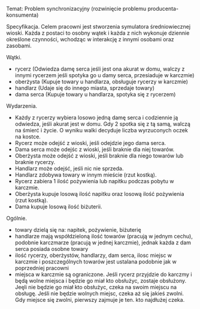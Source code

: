Temat: Problem synchronizacyjny (rozwinięcie problemu producenta-konsumenta)

Specyfikacja.
Celem pracowni jest stworzenia symulatora średniowiecznej wioski. Każda z postaci to osobny wątek i każda z nich wykonuje dziennie określone czynności, wchodząc w interakcję z innymi osobami oraz zasobami.

Wątki.
- rycerz (Odwiedza damę serca jeśli jest ona akurat w domu, walczy z innymi rycerzem jeśli spotyka go u damy serca, przesiaduje w karczmie) 
- oberżysta (Kupuje towary u handlarza, obsługuje rycerzy w karczmie)
- handlarz (Udaje się do innego miasta, sprzedaje towary)
- dama serca (Kupuje towary u handlarza, spotyka się z rycerzem)

Wydarzenia.
- Każdy z rycerzy wybiera losowo jedną damę serca i codziennie ją odwiedza, jeśli akurat jest w domu. Gdy 2 spotka się z tą samą, walczą na śmierć i życie. O wyniku walki decyduje liczba wyrzuconych oczek na kostce.
- Rycerz może odejść z wioski, jeśli odejdzie jego dama serca.
- Dama serca może odejśc z wioski, jeśli braknie dla niej towarów.
- Oberżysta może odejść z wioski, jeśli braknie dla niego towarów lub braknie rycerzy.
- Handlarz może odejść, jeśli nic nie sprzeda.
- Handlarz zdobywa towary w innym mieście (rzut kostką).
- Rycerz zabiera 1 ilość pożywienia lub napitku podczas pobytu w karczmie.
- Oberżysta kupuje losową ilość napitku oraz losową ilość pożywienia (rzut kostką).
- Dama kupuje losową ilość biżuterii.

Ogólnie.
- towary dzielą się na: napitek, pożywienie, biżuterię
- handlarze mają współdzieloną ilość towarów (pracują w jednym cechu), podobnie karczmarze (pracują w jednej karczmie), jednak każda z dam serca posiada osobne towary
- ilość rycerzy, oberżystów, handlarzy, dam serca, ilosc miejsc w karczmie i poszczególnych towarów jest ustalana podobnie jak w poprzedniej pracowni
- miejsca w karczmie są ograniczone. Jeśli rycerz przyjdzie do karczmy i będą wolne miejsca i będzie go miał kto obsłużyc, zostaje obsłużony. Jeęli nie będzie go miał kto obsłużyc, czeka na swoim miejscu na obsługę. Jeśli nie będzie wolnych miejsc, czeka aż się jakieś zwolni. Gdy miejsce się zwolni, pierwszy zajmuje je ten. kto najdłużej czeka.
